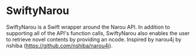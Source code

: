 # SwiftyNarou

SwiftyNarou is a Swift wrapper around the Narou API. In addition to supporting all of the API's function calls, SwiftyNarou also enables the user to retrieve novel contents by providing an ncode. Inspired by narou4j by nshiba (https://github.com/nshiba/narou4j).
